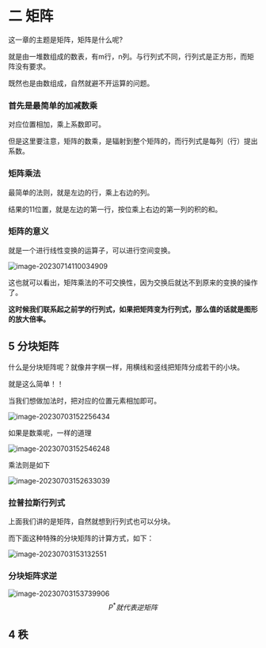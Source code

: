 # 二 矩阵

这一章的主题是矩阵，矩阵是什么呢?

就是由一堆数组成的数表，有m行，n列。与行列式不同，行列式是正方形，而矩阵没有要求。

既然也是由数组成，自然就避不开运算的问题。

### 首先是最简单的加减数乘

对应位置相加，乘上系数即可。

但是这里要注意，矩阵的数乘，是辐射到整个矩阵的，而行列式是每列（行）提出系数。

### 矩阵乘法

最简单的法则，就是左边的行，乘上右边的列。

结果的11位置，就是左边的第一行，按位乘上右边的第一列的积的和。

### 矩阵的意义

就是一个进行线性变换的运算子，可以进行空间变换。

![image-20230714110034909](https://taufik.oss-cn-beijing.aliyuncs.com/img/image-20230714110034909.png)

这也就可以看出，矩阵乘法的不可交换性，因为交换后就达不到原来的变换的操作了。

**这时候我们联系起之前学的行列式，如果把矩阵变为行列式，那么值的话就是图形的放大倍率。**

## 5 分块矩阵

什么是分块矩阵呢？就像井字棋一样，用横线和竖线把矩阵分成若干的小块。

就是这么简单！！

当我们想做加法时，把对应的位置元素相加即可。

![image-20230703152256434](https://taufik.oss-cn-beijing.aliyuncs.com/img/image-20230703152256434.png)

如果是数乘呢，一样的道理

![image-20230703152546248](https://taufik.oss-cn-beijing.aliyuncs.com/img/image-20230703152546248.png)

乘法则是如下

![image-20230703152633039](https://taufik.oss-cn-beijing.aliyuncs.com/img/image-20230703152633039.png)

### 拉普拉斯行列式

上面我们讲的是矩阵，自然就想到行列式也可以分块。

而下面这种特殊的分块矩阵的计算方式，如下：

![image-20230703153132551](https://taufik.oss-cn-beijing.aliyuncs.com/img/image-20230703153132551.png)

### 分块矩阵求逆

![image-20230703153739906](https://taufik.oss-cn-beijing.aliyuncs.com/img/image-20230703153739906.png)
$$
P^*就代表逆矩阵
$$


## 4 秩

